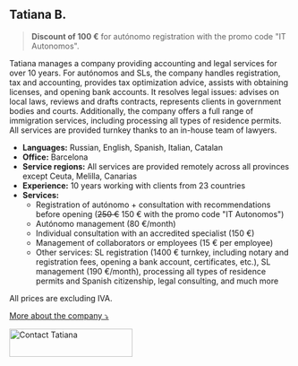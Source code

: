## Tatiana B.

> **Discount of 100 €** for autónomo registration with the promo code "IT Autonomos".

Tatiana manages a company providing accounting and legal services for over 10 years. For autónomos and SLs, the company
handles registration, tax and accounting, provides tax optimization advice, assists with obtaining licenses, and opening
bank accounts. It resolves legal issues: advises on local laws, reviews and drafts contracts, represents clients in
government bodies and courts. Additionally, the company offers a full range of immigration services, including
processing all types of residence permits. All services are provided turnkey thanks to an in-house team of lawyers.

- **Languages:** Russian, English, Spanish, Italian, Catalan
- **Office:** Barcelona
- **Service regions:** All services are provided remotely across all provinces except Ceuta, Melilla, Canarias
- **Experience:** 10 years working with clients from 23 countries
- **Services:**
    - Registration of autónomo + consultation with recommendations before opening (<s>250 €</s> 150 € with the promo
      code "IT Autonomos")
    - Autónomo management (80 €/month)
    - Individual consultation with an accredited specialist (150 €)
    - Management of collaborators or employees (15 € per employee)
    - Other services: SL registration (1400 € turnkey, including notary and registration fees, opening a bank account,
      certificates, etc.), SL management (190 €/month), processing all types of residence permits and Spanish
      citizenship, legal consulting, and much more

All prices are excluding IVA.

<a href="#" id="detailsLinkTatianaB" onclick="toggleDetailsTatianaB(); return false;">More about the company ⤵</a>

<div id="hiddenContentTatianaB" style="display: none; margin-top: 10px;">
<ul>
  <li><strong>Team size:</strong> Up to 10 employees</li>
  <li><strong>Education:</strong> All employees have specialized higher education (law, economics, finance) and are members of the Colegio Oficial de Graduados Sociales de Barcelona and Asociación Española Asesores Fiscales y Gestores Tributarios</li>
  <li><strong>Digital certificate:</strong> The gestor submits reports using their own certificate, which you authorize in the tax portal</li>
  <li><strong>Liability:</strong> Insurance covering damages in case of gestor error (Seguros Catalana Occidente, S.A., № 8-10.566.641-P)</li>
</ul>
</div>

<script>
  function toggleDetailsTatianaB() {
    const content = document.getElementById('hiddenContentTatianaB');
    const link = document.getElementById('detailsLinkTatianaB');
    if (content.style.display === 'none') {
      content.style.display = 'block';
      link.textContent = 'More about the company ⤴';
    } else {
      content.style.display = 'none';
      link.textContent = 'More about the company ⤵';
    }
  }
</script>

<div class="hs-cta-embed hs-cta-simple-placeholder hs-cta-embed-191039291595"
  style="max-width:100%; max-height:100%; width:220px;height:50px" data-hubspot-wrapper-cta-id="191039291595">
  <a href="https://cta-eu1.hubspot.com/web-interactives/public/v1/track/redirect?encryptedPayload=AVxigLLkwxIuysooKLsG2c0EJyJBkO99%2FuJnT%2FqoGGTZ72tobkBnnrRCwnNggWYsYeRuMetibqnmNKzBMTVd4WOhlex2lZr1BnpAiCRCA1X%2BDcjqV0w%3D&webInteractiveContentId=191039291595&portalId=145459200" target="_blank" rel="noopener" crossorigin="anonymous">
    <img alt="Contact Tatiana" loading="lazy" src="https://hubspot-no-cache-eu1-prod.s3.amazonaws.com/cta/default/145459200/interactive-191039291595.png" style="height: 100%; width: 100%; object-fit: fill"
      onerror="this.style.display='none'" />
  </a>
</div>
